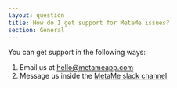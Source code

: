 ```yaml
---
layout: question
title: How do I get support for MetaMe issues?
section: General
---
```


You can get support in the following ways:
1. Email us at [hello@metameapp.com](mailto:hello@metameapp.com)
2. Message us inside the [MetaMe slack channel](https://join.slack.com/t/metameapp/shared_invite/enQtNTA2ODc5NzU5MjM4LTkzNDAxMjBkZDkwMjc1YjIyMzk0OWJmYzI0MjNjZjI5YjM3NWI0NWE4YTllMDg0NmFhY2ViOWJmMWFlNGNlYjg)